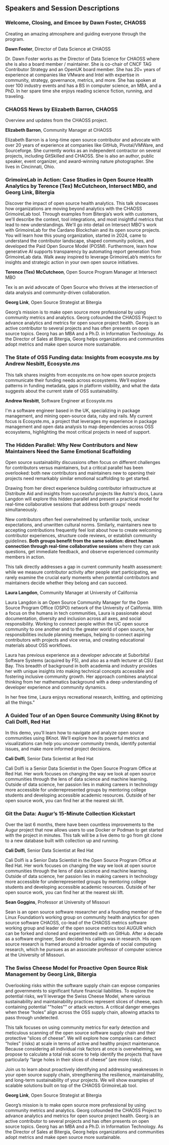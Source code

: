 ## Speakers and Session Descriptions

### Welcome, Closing, and Emcee by Dawn Foster, CHAOSS

Creating an amazing atmosphere and guiding everyone through the program.

 **Dawn Foster**, Director of Data Science at CHAOSS
 
Dr. Dawn Foster works as the Director of Data Science for CHAOSS where she is also a board member / maintainer. She is co-chair of CNCF TAG Contributor Strategy and an OpenUK board member. She has 20+ years of experience at companies like VMware and Intel with expertise in community, strategy, governance, metrics, and more. She has spoken at over 100 industry events and has a BS in computer science, an MBA, and a PhD. In her spare time she enjoys reading science fiction, running, and traveling.

### CHAOSS News by Elizabeth Barron, CHAOSS


Overview and updates from the CHAOSS project.

**Elizabeth Barron**, Community Manager at CHAOSS

Elizabeth Barron is a long-time open source contributor and advocate with over 20 years of experience at companies like GitHub, Pivotal/VMWare, and Sourceforge. She currently works as an independent contractor on several projects, including GitSkilled and CHAOSS. She is also an author, public speaker, event organizer, and award-winning nature photographer. She lives in Cincinnati, Ohio.

### GrimoireLab in Action: Case Studies in Open Source Health Analytics by Terence (Tex) McCutcheon, Intersect MBO, and Georg Link, Bitergia

Discover the impact of open source health analytics. This talk showcases how organizations are moving beyond analytics with the CHAOSS GrimoireLab tool. Through examples from Bitergia’s work with customers, we'll describe the context, tool integrations, and most insightful metrics that lead to new understandings. We'll go into detail on Intersect MBO's work with GrimoireLab for the Cardano Blockchain and its open source projects. You will learn how this young organization, started in 2024, came to understand the contributor landscape, shaped community policies, and developed the Paid Open Source Model (POSM). Furthermore, learn how generative AI supports transparency by automating report generation from GrimoireLab data. Walk away inspired to leverage GrimoireLab’s metrics for insights and strategic action in your own open source initiatives.

**Terence (Tex) McCutcheon**, Open Source Program Manager at Intersect MBO

Tex is an avid advocate of Open Source who thrives at the intersection of data analysis and community-driven collaboration. 

**Georg Link**, Open Source Strategist at Bitergia

Georg’s mission is to make open source more professional by using community metrics and analytics. Georg cofounded the CHAOSS Project to advance analytics and metrics for open source project health. Georg is an active contributor to several projects and has often presents on open source topics. Georg has an MBA and a Ph.D. in Information Technology. As the Director of Sales at Bitergia, Georg helps organizations and communities adopt metrics and make open source more sustainable.

### The State of OSS Funding data: Insights from ecosyste.ms by Andrew Nesbitt, Ecosyste.ms

This talk shares insights from ecosyste.ms on how open source projects communicate their funding needs across ecosystems. We’ll explore patterns in funding metadata, gaps in platform visibility, and what the data suggests about the current state of OSS sustainability.

**Andrew Nesbitt**, Software Engineer at Ecosyste.ms

I'm a software engineer based in the UK, specializing in package management, and mining open-source data, ruby and rails. My current focus is Ecosyste.ms, a project that leverages my experience in package management and open data analysis to map dependencies across OSS ecosystems, highlighting the most critical projects in need of support.

### The Hidden Parallel: Why New Contributors and New Maintainers Need the Same Emotional Scaffolding

Open source sustainability discussions often focus on different challenges for contributors versus maintainers, but a critical parallel has been overlooked: both new contributors and maintainers new to opening their projects need remarkably similar emotional scaffolding to get started.

Drawing from her direct experience building contributor infrastructure at Distribute Aid and insights from successful projects like Astro's docs, Laura Langdon will explore this hidden parallel and present a practical model for real-time collaborative sessions that address both groups' needs simultaneously.

New contributors often feel overwhelmed by unfamiliar tools, unclear expectations, and unwritten cultural norms. Similarly, maintainers new to accepting contributions frequently feel lost about how to create welcoming contributor experiences, structure code reviews, or establish community guidelines. **Both groups benefit from the same solution: direct human connection through real-time collaborative sessions** where they can ask questions, get immediate feedback, and observe experienced community members in action.

This talk directly addresses a gap in current community health assessment: while we measure contributor activity after people start participating, we rarely examine the crucial early moments when potential contributors and maintainers decide whether they belong and can succeed.

**Laura Langdon**, Community Manager at University of California

Laura Langdon is an Open Source Community Manager for the Open Source Program Office (OSPO) network of the University of California. With a focus on the humans in tech communities, Laura is passionate about documentation, diversity and inclusion across all axes, and social responsibility. Working to connect people within the UC open source community to one another and to the greater world of open source, her responsibilities include planning meetups, helping to connect aspiring contributors with projects and vice versa, and creating educational materials about OSS workflows.

Laura has previous experience as a developer advocate at Suborbital Software Systems (acquired by F5), and also as a math lecturer at CSU East Bay. This breadth of background in both academia and industry provides her with unique insights into making technical concepts accessible and fostering inclusive community growth. Her approach combines analytical thinking from her mathematics background with a deep understanding of developer experience and community dynamics.

In her free time, Laura enjoys recreational research, knitting, and optimizing all the things."

### A Guided Tour of an Open Source Community Using 8Knot	by Cali Dolfi, Red Hat

In this demo, you’ll learn how to navigate and analyze open source communities using 8Knot. We’ll explore how its powerful metrics and visualizations can help you uncover community trends, identify potential issues, and make more informed project decisions.

**Cali Dolfi**, Senior Data Scientist	at Red Hat

Cali Dolfi is a Senior Data Scientist in the Open Source Program Office at Red Hat. Her work focuses on changing the way we look at open source communities through the lens of data science and machine learning. Outside of data science, her passion lies in making careers in technology more accessible for underrepresented groups by mentoring college students and developing accessible academic resources. Outside of her open source work, you can find her at the nearest ski lift.

### Git the Data: Augur’s 15-Minute Collection Kickstart

Over the last 6 months, there have been countless improvements to the Augur project that now allows users to use Docker or Podman to get started with the project in minutes. This talk will be a live demo to go from git clone to a new database built with collection up and running. 

**Cali Dolfi**, Senior Data Scientist	at Red Hat

Cali Dolfi is a Senior Data Scientist in the Open Source Program Office at Red Hat. Her work focuses on changing the way we look at open source communities through the lens of data science and machine learning. Outside of data science, her passion lies in making careers in technology more accessible for underrepresented groups by mentoring college students and developing accessible academic resources. Outside of her open source work, you can find her at the nearest ski lift.

**Sean Goggins**, Professor at University of Missouri

Sean is an open source software researcher and a founding member of the Linux Foundation’s working group on community health analytics for open source software CHAOSS, co-lead of the CHAOSS metrics software working group and leader of the open source metrics tool AUGUR which can be forked and cloned and experimented with on GitHub. After a decade as a software engineer, Sean decided his calling was in research. His open source research is framed around a broader agenda of social computing research, which he pursues as an associate professor of computer science at the University of Missouri.  

### The Swiss Cheese Model for Proactive Open Source Risk Management by Georg Link, Bitergia

Overlooking risks within the software supply chain can expose companies and governments to significant future financial liabilities. To explore the potential risks, we'll leverage the Swiss Cheese Model, where various sustainability and maintainability practices represent slices of cheese, each containing potential ""holes"" or attack vectors. A critical danger emerges when these “holes” align across the OSS supply chain, allowing attacks to pass through undetected.

This talk focuses on using community metrics for early detection and meticulous scanning of the open source software supply chain and their protective “slices of cheese”. We will explore how companies can detect “holes” (risks) at scale in terms of active and healthy project maintenance. Because considering all individual risk factors at once is overwhelming, we propose to calculate a total risk score to help identify the projects that have particularly “large holes in their slices of cheese” (are more risky).

Join us to learn about proactively identifying and addressing weaknesses in your open source supply chain, strengthening the resilience, maintainability, and long-term sustainability of your projects. We will show examples of scalable solutions built on top of the CHAOSS GrimoireLab tool.

**Georg Link**, Open Source Strategist at Bitergia

Georg’s mission is to make open source more professional by using community metrics and analytics. Georg cofounded the CHAOSS Project to advance analytics and metrics for open source project health. Georg is an active contributor to several projects and has often presents on open source topics. Georg has an MBA and a Ph.D. in Information Technology. As the Director of Sales at Bitergia, Georg helps organizations and communities adopt metrics and make open source more sustainable.

